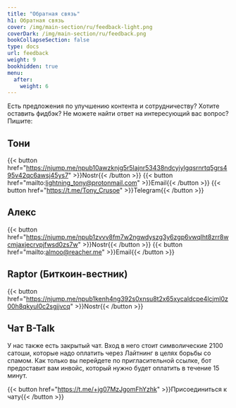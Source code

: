 ```yaml
---
title: "Обратная связь"
h1: Обратная связь
cover: /img/main-section/ru/feedback-light.png
coverDark: /img/main-section/ru/feedback.png
bookCollapseSection: false
type: docs
url: feedback
weight: 9
bookhidden: true
menu:
  after:
    weight: 6
---
```


Есть предложения по улучшению контента и сотрудничеству? Хотите оставить фидбэк? Не можете найти ответ на интересующий вас вопрос? Пишите:

## Тони

{{< button href="https://njump.me/npub10awzknjg5r5lajnr53438ndcyjylgqsrnrtq5grs495v42qc6awsj45ys7" >}}Nostr{{< /button >}}
{{< button href="mailto:lightning_tony@protonmail.com" >}}Email{{< /button >}}
{{< button href="https://t.me/Tony_Crusoe" >}}Telegram{{< /button >}}

## Алекс

{{< button href="https://njump.me/npub1zvvv8fm7w2ngwdyszg3y6zgp6vwqlht8zrr8wcmjaxjecrvpjfwsd0zs7w" >}}Nostr{{< /button >}}
{{< button href="mailto:almoo@reacher.me" >}}Email{{< /button >}}

## Raptor (Биткоин-вестник)

{{< button href="https://njump.me/npub1kenh4ng392s0xnsu8t2x65xycaldcpe4lcjml0z00h8qkyul0c2sgjjvcq" >}}Nostr{{< /button >}}

## Чат B-Talk

У нас также есть закрытый чат. Вход в него стоит символические 2100 сатоши, которые надо оплатить через Лайтнинг в целях борьбы со спамом. Как только вы перейдете по пригласительной ссылке, бот предоставит вам инвойс, который нужно будет оплатить в течение 15 минут.

{{< button href="https://t.me/+jg07MzJgomFhYzhk" >}}Присоединиться к чату{{< /button >}}


